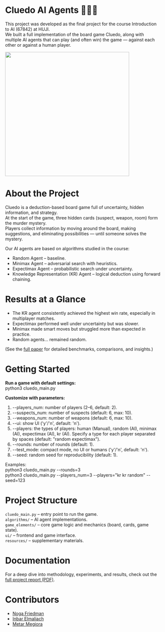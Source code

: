 # Cluedo AI Agents 🎲🕵️‍♀️

This project was developed as the final project for the course Introduction to AI (67842) at HUJI.  
We built a full implementation of the board game Cluedo, along with multiple AI agents that can play (and often win) the game — against each other or against a human player.

<img src="https://github.com/user-attachments/assets/9b8e035e-a997-48d8-b5f3-7d3303ac26fe" width="400">

# About the Project
Cluedo is a deduction-based board game full of uncertainty, hidden information, and strategy.  
At the start of the game, three hidden cards (suspect, weapon, room) form the murder mystery.  
Players collect information by moving around the board, making suggestions, and eliminating possibilities — until someone solves the mystery.  

Our AI agents are based on algorithms studied in the course:
- Random Agent – baseline.
- Minimax Agent – adversarial search with heuristics.
- Expectimax Agent – probabilistic search under uncertainty.
- Knowledge Representation (KR) Agent – logical deduction using forward chaining.

# Results at a Glance
- The KR agent consistently achieved the highest win rate, especially in multiplayer matches.  
- Expectimax performed well under uncertainty but was slower.
- Minimax made smart moves but struggled more than expected in practice.
- Random agents... remained random.

(See the [full paper](https://github.com/user-attachments/files/22604572/67842_Final_project_documentation_-_Cluedo_final.1.pdf) for detailed benchmarks, comparisons, and insights.)

# Getting Started
__Run a game with default settings:__  
python3 cluedo_main.py

__Customize with parameters:__   
1. --players_num: number of players (2–6, default: 2).  
2. --suspects_num: number of suspects (default: 6, max: 10).  
3. --weapons_num: number of weapons (default: 6, max: 10).  
4. --ui: show UI ('y'/'n', default: 'n').  
5. --players: the types of players: human (Manual), random (AI), minimax (AI), expectimax (AI), kr (AI). Specify a type for each player separated by spaces (default: "random expectimax").  
6. --rounds: number of rounds (default: 1).  
7. --test_mode: compact mode, no UI or humans ('y'/'n', default: 'n').  
8. --seed: random seed for reproducibility (default: 1).  

Examples:  
python3 cluedo_main.py --rounds=3  
python3 cluedo_main.py --players_num=3 --players="kr kr random" --seed=123  

# Project Structure
```cluedo_main.py``` – entry point to run the game.  
```algorithms/``` – AI agent implementations.  
```game_elements/``` – core game logic and mechanics (board, cards, game state).  
```ui/``` – frontend and game interface.  
```resources/``` – supplementary materials.  

# Documentation
For a deep dive into methodology, experiments, and results, check out the [full project report (PDF)](https://github.com/user-attachments/files/22604572/67842_Final_project_documentation_-_Cluedo_final.1.pdf).

# Contributors
- [Noga Friedman](mailto:noga.fri@mail.huji.ac.il)  
- [Inbar Elmaliach](mailto:inbar.elmaliach@mail.huji.ac.il)  
- [Metar Megiora](mailto:metar.megiora@mail.huji.ac.il)
